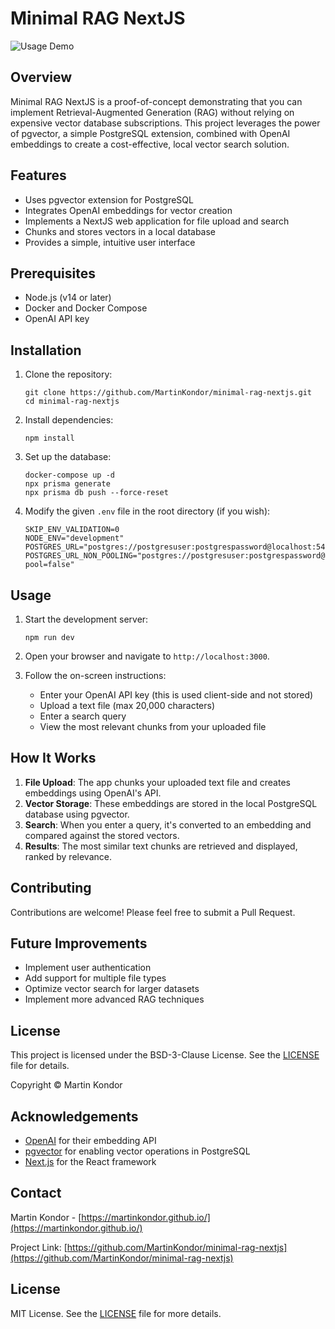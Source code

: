 # Minimal RAG NextJS

![Usage Demo](./docs/usage.gif)

## Overview

Minimal RAG NextJS is a proof-of-concept demonstrating that you can implement Retrieval-Augmented Generation (RAG) without relying on expensive vector database subscriptions. This project leverages the power of pgvector, a simple PostgreSQL extension, combined with OpenAI embeddings to create a cost-effective, local vector search solution.

## Features

- Uses pgvector extension for PostgreSQL
- Integrates OpenAI embeddings for vector creation
- Implements a NextJS web application for file upload and search
- Chunks and stores vectors in a local database
- Provides a simple, intuitive user interface

## Prerequisites

- Node.js (v14 or later)
- Docker and Docker Compose
- OpenAI API key

## Installation

1. Clone the repository:

   ```
   git clone https://github.com/MartinKondor/minimal-rag-nextjs.git
   cd minimal-rag-nextjs
   ```

2. Install dependencies:

   ```
   npm install
   ```

3. Set up the database:

   ```
   docker-compose up -d
   npx prisma generate
   npx prisma db push --force-reset
   ```

4. Modify the given `.env` file in the root directory (if you wish):
   ```
   SKIP_ENV_VALIDATION=0
   NODE_ENV="development"
   POSTGRES_URL="postgres://postgresuser:postgrespassword@localhost:54322"
   POSTGRES_URL_NON_POOLING="postgres://postgresuser:postgrespassword@localhost:54322?pool=false"
   ```

## Usage

1. Start the development server:

   ```
   npm run dev
   ```

2. Open your browser and navigate to `http://localhost:3000`.

3. Follow the on-screen instructions:
   - Enter your OpenAI API key (this is used client-side and not stored)
   - Upload a text file (max 20,000 characters)
   - Enter a search query
   - View the most relevant chunks from your uploaded file

## How It Works

1. **File Upload**: The app chunks your uploaded text file and creates embeddings using OpenAI's API.
2. **Vector Storage**: These embeddings are stored in the local PostgreSQL database using pgvector.
3. **Search**: When you enter a query, it's converted to an embedding and compared against the stored vectors.
4. **Results**: The most similar text chunks are retrieved and displayed, ranked by relevance.

## Contributing

Contributions are welcome! Please feel free to submit a Pull Request.

## Future Improvements

- Implement user authentication
- Add support for multiple file types
- Optimize vector search for larger datasets
- Implement more advanced RAG techniques

## License

This project is licensed under the BSD-3-Clause License. See the [LICENSE](LICENSE) file for details.

Copyright © Martin Kondor

## Acknowledgements

- [OpenAI](https://openai.com/) for their embedding API
- [pgvector](https://github.com/pgvector/pgvector) for enabling vector operations in PostgreSQL
- [Next.js](https://nextjs.org/) for the React framework

## Contact

Martin Kondor - [https://martinkondor.github.io/](https://martinkondor.github.io/)

Project Link: [https://github.com/MartinKondor/minimal-rag-nextjs](https://github.com/MartinKondor/minimal-rag-nextjs)

## License

MIT License. See the [LICENSE](./LICENSE) file for more details.
